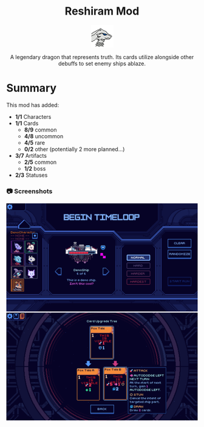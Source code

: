 <!--
This README was made using Louis3797's awesome-readme-template
-->
<div align="center">
  <h1>Reshiram Mod</h1>
  <img src="assets/characters/ReshiramCCMod_character_neutral_0.png" alt="logo" width="auto" height="auto" />
  <p>
    A legendary dragon that represents truth. Its cards utilize alongside other debuffs to set enemy ships ablaze.
  </p>
</div>

<!-- Features -->
# Summary

This mod has added:

- <b>1/1</b> Characters
- <b>1/1</b> Cards
  - <b>8/9</b> common
  - <b>4/8</b> uncommon
  - <b>4/5</b> rare
  - <b>0/2</b> other (potentially 2 more planned...)
- <b>3/7</b> Artifacts
  - <b>2/5</b> common
  - <b>1/2</b> boss
- <b>2/3</b> Statuses


<!-- Screenshots -->
### :camera: Screenshots

<div align="center"> 
  <img src="assets/readme/screenshots/newrunoptions.png" alt="screenshot" width="auto" height="auto" />
  <img src="assets/readme/screenshots/cardexample.png" alt="screenshot" width="auto" height="auto" />
</div>
